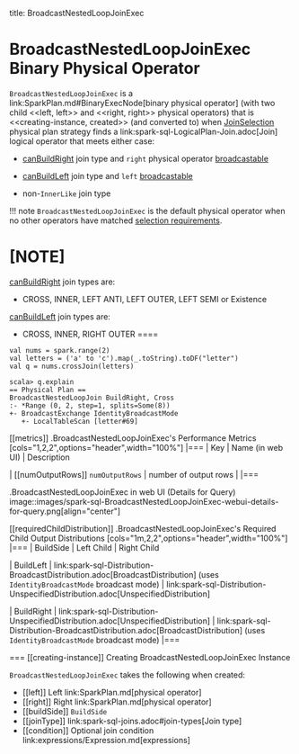 title: BroadcastNestedLoopJoinExec

# BroadcastNestedLoopJoinExec Binary Physical Operator

`BroadcastNestedLoopJoinExec` is a link:SparkPlan.md#BinaryExecNode[binary physical operator] (with two child <<left, left>> and <<right, right>> physical operators) that is <<creating-instance, created>> (and converted to) when [JoinSelection](../execution-planning-strategies/JoinSelection.md) physical plan strategy finds a link:spark-sql-LogicalPlan-Join.adoc[Join] logical operator that meets either case:

* [canBuildRight](../execution-planning-strategies/JoinSelection.md#canBuildRight) join type and `right` physical operator [broadcastable](../execution-planning-strategies/JoinSelection.md#canBroadcast)

* [canBuildLeft](../execution-planning-strategies/JoinSelection.md#canBuildLeft) join type and `left` [broadcastable](../execution-planning-strategies/JoinSelection.md#canBroadcast)

* non-``InnerLike`` join type

!!! note
    `BroadcastNestedLoopJoinExec` is the default physical operator when no other operators have matched [selection requirements](../execution-planning-strategies/JoinSelection.md#join-selection-requirements).

[NOTE]
====
[canBuildRight](../execution-planning-strategies/JoinSelection.md#canBuildRight) join types are:

* CROSS, INNER, LEFT ANTI, LEFT OUTER, LEFT SEMI or Existence

[canBuildLeft](../execution-planning-strategies/JoinSelection.md#canBuildLeft) join types are:

* CROSS, INNER, RIGHT OUTER
====

```text
val nums = spark.range(2)
val letters = ('a' to 'c').map(_.toString).toDF("letter")
val q = nums.crossJoin(letters)

scala> q.explain
== Physical Plan ==
BroadcastNestedLoopJoin BuildRight, Cross
:- *Range (0, 2, step=1, splits=Some(8))
+- BroadcastExchange IdentityBroadcastMode
   +- LocalTableScan [letter#69]
```

[[metrics]]
.BroadcastNestedLoopJoinExec's Performance Metrics
[cols="1,2,2",options="header",width="100%"]
|===
| Key
| Name (in web UI)
| Description

| [[numOutputRows]] `numOutputRows`
| number of output rows
|
|===

.BroadcastNestedLoopJoinExec in web UI (Details for Query)
image::images/spark-sql-BroadcastNestedLoopJoinExec-webui-details-for-query.png[align="center"]

[[requiredChildDistribution]]
.BroadcastNestedLoopJoinExec's Required Child Output Distributions
[cols="1m,2,2",options="header",width="100%"]
|===
| BuildSide
| Left Child
| Right Child

| BuildLeft
| link:spark-sql-Distribution-BroadcastDistribution.adoc[BroadcastDistribution] (uses `IdentityBroadcastMode` broadcast mode)
| link:spark-sql-Distribution-UnspecifiedDistribution.adoc[UnspecifiedDistribution]

| BuildRight
| link:spark-sql-Distribution-UnspecifiedDistribution.adoc[UnspecifiedDistribution]
| link:spark-sql-Distribution-BroadcastDistribution.adoc[BroadcastDistribution] (uses `IdentityBroadcastMode` broadcast mode)
|===

=== [[creating-instance]] Creating BroadcastNestedLoopJoinExec Instance

`BroadcastNestedLoopJoinExec` takes the following when created:

* [[left]] Left link:SparkPlan.md[physical operator]
* [[right]] Right link:SparkPlan.md[physical operator]
* [[buildSide]] `BuildSide`
* [[joinType]] link:spark-sql-joins.adoc#join-types[Join type]
* [[condition]] Optional join condition link:expressions/Expression.md[expressions]
